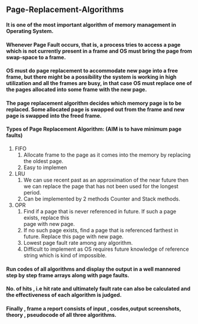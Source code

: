 ## Page-Replacement-Algorithms
#### It is one of the most important algorithm of memory management in Operating System.
#### Whenever Page Fault occurs, that is, a process tries to access a page which is not currently present in a frame and OS must bring the page from swap-space to a frame.
#### OS must do page replacement to accommodate new page into a free frame, but there might be a possibility the system is working in high utilization and all the frames are busy, in that case OS must replace one of the pages allocated into some frame with the new page.
#### The page replacement algorithm decides which memory page is to be replaced. Some allocated page is swapped out from the frame and new page is swapped into the freed frame.
#### Types of Page Replacement Algorithm: (AIM is to have minimum page faults)
1) FIFO
   1) Allocate frame to the page as it comes into the memory by replacing the oldest page.
   2) Easy to implemen
2) LRU
   1) We can use recent past as an approximation of the near future then we can replace the
   page that has not been used for the longest period.
   2) Can be implemented by 2 methods Counter and Stack methods.
4) OPR
   1) Find if a page that is never referenced in future. If such a page exists, replace this   
   page with new page.
   2) If no such page exists, find a page that is referenced farthest in future. Replace this     page with new page.
   3) Lowest page fault rate among any algorithm.
   4) Difficult to implement as OS requires future knowledge of reference string which is
   kind of impossible.


#### Run codes of all algorithms and display the output in a well mannered step by step frame arrays along with page faults.
#### No. of hits , i.e hit rate and ultimately fault rate can also be calculated and the effectiveness of each algorithm is judged.
#### Finally , frame a report consists of input , cosdes,output screenshots, theory , pseudocode of all three algorithms.
